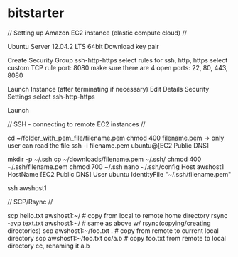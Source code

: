 bitstarter
==========

// Setting up Amazon EC2 instance (elastic compute cloud) //

Ubuntu Server 12.04.2 LTS  64bit
  Download key pair
  
Create Security Group
  ssh-http-https
    select rules for ssh, http, https
    select custom TCP rule
      port: 8080
  make sure there are 4 open ports: 22, 80, 443, 8080
  
Launch Instance (after terminating if necessary)
  Edit Details
    Security Settings
      select ssh-http-https
      
Launch

// SSH - connecting to remote EC2 instances //

cd ~/folder_with_pem_file/filename.pem
chmod 400 filename.pem   ->   only user can read the file
ssh -i filename.pem ubuntu@[EC2 Public DNS]

mkdir -p ~/.ssh
cp ~/downloads/filename.pem ~/.ssh/
chmod 400 ~/.ssh/filename.pem
chmod 700 ~/.ssh
nano ~/.ssh/config
  Host awshost1
  HostName [EC2 Public DNS]
  User ubuntu
  IdentityFile "~/.ssh/filename.pem"
  
ssh awshost1

// SCP/Rsync //

scp hello.txt awshost1:~/         # copy from local to remote home directory
rsync -avp text.txt awshost1:~/   # same as above w/ rsync(copying/creating directories)
scp awshost1:~/foo.txt .          # copy from remote to current local directory
scp awshost1:~/foo.txt cc/a.b     # copy foo.txt from remote to local directory cc, renaming it a.b
